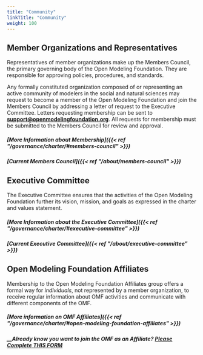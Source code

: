 ```yaml
---
title: "Community"
linkTitle: "Community"
weight: 100
---
```


## Member Organizations and Representatives

Representatives of member organizations make up the Members Council, the primary governing body of the Open Modeling Foundation. They are responsible for approving policies, procedures, and standards.

Any formally constituted organization composed of or representing an active community of modelers in the social and natural sciences may request to become a member of the Open Modeling Foundation and join the Members Council by addressing a letter of request to the Executive Committee. Letters requesting membership can be sent to __[support@openmodelingfoundation.org](mailto:support@openmodelingfoundation.org)__. All requests for membership must be submitted to the Members Council for review and approval. 

##### __[More Information about Membership]({{< ref "/governance/charter/#members-council" >}})__

##### __[Current Members Council]({{< ref "/about/members-council" >}})__

## Executive Committee

The Executive Committee ensures that the activities of the Open Modeling Foundation further its vision, mission, and goals as expressed in the charter and values statement.

##### __[More Information about the Executive Committee]({{< ref "/governance/charter/#executive-committee" >}})__

##### __[Current Executive Committee]({{< ref "/about/executive-committee" >}})__

## Open Modeling Foundation Affiliates

Membership to the Open Modeling Foundation Affiliates group offers a formal way for *individuals*, not represented by a member organization, to receive regular information about OMF activities and communicate with different components of the OMF.

##### __[More information on OMF Affiliates]({{< ref "/governance/charter/#open-modeling-foundation-affiliates" >}})__
##### __Already know you want to join the OMF as an Affiliate? [Please Complete THIS FORM](https://asu.questionpro.com/omf-wg-joinrequest)
